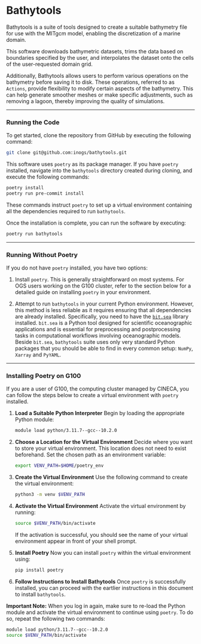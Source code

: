 # Bathytools

Bathytools is a suite of tools designed to create a suitable bathymetry
file for use with the MITgcm model, enabling the discretization of a
marine domain.

This software downloads bathymetric datasets, trims the data based on
boundaries specified by the user, and interpolates the dataset onto the cells
of the user-requested domain grid.

Additionally, Bathytools allows users to perform various operations on the
bathymetry before saving it to disk. These operations, referred to as `Actions`,
provide flexibility to modify certain aspects of the bathymetry. This can help
generate smoother meshes or make specific adjustments, such as removing a lagoon,
thereby improving the quality of simulations.

---

### Running the Code

To get started, clone the repository from GitHub by executing the following
command:

```bash
git clone git@github.com:inogs/bathytools.git
```

This software uses `poetry` as its package manager. If you have `poetry`
installed, navigate into the `bathytools` directory created during cloning,
and execute the following commands:

```bash
poetry install
poetry run pre-commit install
```

These commands instruct `poetry` to set up a virtual environment
containing all the dependencies required to run `bathytools`.

Once the installation is complete, you can run the software by executing:

```bash
poetry run bathytools
```

---

### Running Without Poetry

If you do not have `poetry` installed, you have two options:

1. Install `poetry`. This is generally straightforward on most systems.
   For OGS users working on the G100 cluster, refer to the section below for
   a detailed guide on installing `poetry` in your environment.

2. Attempt to run `bathytools` in your current Python environment. However,
   this method is less reliable as it requires ensuring that all dependencies
   are already installed. Specifically, you need to have the
   [`bit.sea`](https://github.com/inogs/bit.sea) library installed.
   `bit.sea` is a Python tool designed for scientific oceanographic applications
   and is essential for preprocessing and postprocessing tasks in computational
   workflows involving oceanographic models. Beside `bit.sea`, `bathytools`
   suite uses only very standard Python packages that you should be able to find
   in every common setup: `NumPy`, `Xarray` and `PyYAML`.

---

### Installing Poetry on G100

If you are a user of G100, the computing cluster managed by CINECA, you can
follow the steps below to create a virtual environment with `poetry` installed.

1. **Load a Suitable Python Interpreter**
   Begin by loading the appropriate Python module:
   ```bash
   module load python/3.11.7--gcc--10.2.0
   ```

2. **Choose a Location for the Virtual Environment**
   Decide where you want to store your virtual environment. This location does
   not need to exist beforehand. Set the chosen path as an environment variable:
   ```bash
   export VENV_PATH=$HOME/poetry_env
   ```

3. **Create the Virtual Environment**
   Use the following command to create the virtual environment:
   ```bash
   python3 -m venv $VENV_PATH
   ```

4. **Activate the Virtual Environment**
   Activate the virtual environment by running:
   ```bash
   source $VENV_PATH/bin/activate
   ```

   If the activation is successful, you should see the name of your virtual
   environment appear in front of your shell prompt.

5. **Install Poetry**
   Now you can install `poetry` within the virtual environment using:
   ```bash
   pip install poetry
   ```

6. **Follow Instructions to Install Bathytools**
   Once `poetry` is successfully installed, you can proceed with the eartlier
   instructions in this document to install `bathytools`.

**Important Note:**
When you log in again, make sure to re-load the Python module and activate the virtual environment to continue using `poetry`. To do so, repeat the following two commands:
```bash
module load python/3.11.7--gcc--10.2.0
source $VENV_PATH/bin/activate
```
